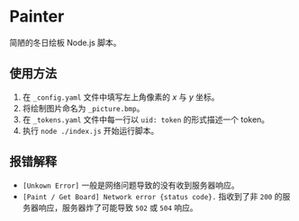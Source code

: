 # Painter

简陋的冬日绘板 Node.js 脚本。

## 使用方法

  1. 在 `_config.yaml` 文件中填写左上角像素的 $x$ 与 $y$ 坐标。
  2. 将绘制图片命名为 `_picture.bmp`。
  3. 在 `_tokens.yaml` 文件中每一行以 `uid: token` 的形式描述一个 token。
  4. 执行 `node ./index.js` 开始运行脚本。

## 报错解释

  - `[Unkown Error]` 一般是网络问题导致的没有收到服务器响应。
  - `[Paint / Get Board] Network error {status code}.` 指收到了非 `200` 的服务器响应，服务器炸了可能导致 `502` 或 `504` 响应。
